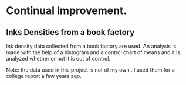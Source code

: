 # Continual Improvement.
## Inks Densities from a book factory

Ink density data collected from a book factory are used. An analysis is made with the help of a histogram and a control chart of means and it is analyzed whether or not it is out of control.

Note: the data used in this project is not of my own . I used them for a college report a few years ago. 

